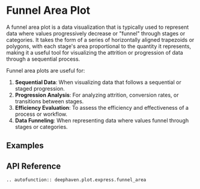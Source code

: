 # Funnel Area Plot

A funnel area plot is a data visualization that is typically used to represent data where values progressively decrease or "funnel" through stages or categories. It takes the form of a series of horizontally aligned trapezoids or polygons, with each stage's area proportional to the quantity it represents, making it a useful tool for visualizing the attrition or progression of data through a sequential process.

Funnel area plots are useful for:

1. **Sequential Data**: When visualizing data that follows a sequential or staged progression.
2. **Progression Analysis**: For analyzing attrition, conversion rates, or transitions between stages.
3. **Efficiency Evaluation**: To assess the efficiency and effectiveness of a process or workflow.
4. **Data Funneling**: When representing data where values funnel through stages or categories.

## Examples

## API Reference
```{eval-rst}
.. autofunction:: deephaven.plot.express.funnel_area
```